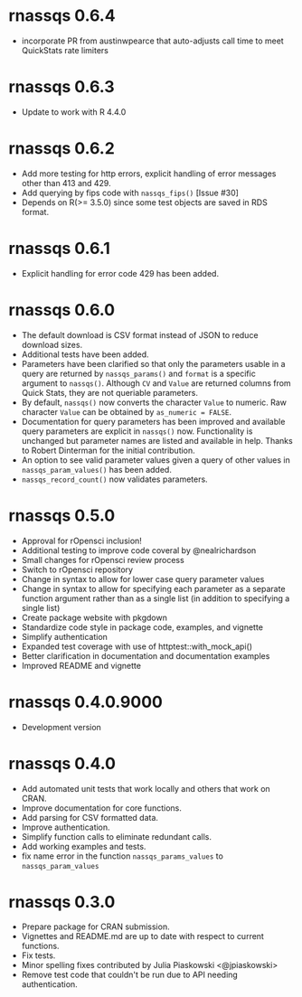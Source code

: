 # rnassqs 0.6.4

- incorporate PR from austinwpearce that auto-adjusts call time to meet QuickStats rate limiters

# rnassqs 0.6.3

- Update to work with R 4.4.0

# rnassqs 0.6.2

- Add more testing for http errors, explicit handling of error messages other than 413 and 429.
- Add querying by fips code with `nassqs_fips()` [Issue #30]
- Depends on R(>= 3.5.0) since some test objects are saved in RDS format.

# rnassqs 0.6.1

- Explicit handling for error code 429 has been added.

# rnassqs 0.6.0

- The default download is CSV format instead of JSON to reduce download sizes.
- Additional tests have been added.
- Parameters have been clarified so that only the parameters usable in a query are returned by `nassqs_params()` and `format` is a specific argument to `nassqs()`. Although `CV` and `Value` are returned columns from Quick Stats, they are not queriable parameters.
- By default, `nassqs()` now converts the character `Value` to numeric. Raw character `Value` can be obtained by `as_numeric = FALSE`.
- Documentation for query parameters has been improved and available query parameters are explicit in `nassqs()` now. Functionality is unchanged but parameter names are listed and available in help. Thanks to Robert Dinterman for the initial contribution.
- An option to see valid parameter values given a query of other values in `nassqs_param_values()` has been added.
- `nassqs_record_count()` now validates parameters. 


# rnassqs 0.5.0

- Approval for rOpensci inclusion!
- Additional testing to improve code coveral by @nealrichardson
- Small changes for rOpensci review process
- Switch to rOpensci repository
- Change in syntax to allow for lower case query parameter values
- Change in syntax to allow for specifying each parameter as a separate function argument rather than as a single list (in addition to specifying a single list)
- Create package website with pkgdown
- Standardize code style in package code, examples, and vignette
- Simplify authentication
- Expanded test coverage with use of httptest::with_mock_api()
- Better clarification in documentation and documentation examples
- Improved README and vignette

# rnassqs 0.4.0.9000

- Development version

# rnassqs 0.4.0

- Add automated unit tests that work locally and others that work on CRAN.
- Improve documentation for core functions.
- Add parsing for CSV formatted data.
- Improve authentication.
- Simplify function calls to eliminate redundant calls.
- Add working examples and tests.
- fix name error in the function `nassqs_params_values` to `nassqs_param_values`

# rnassqs 0.3.0

- Prepare package for CRAN submission.
- Vignettes and README.md are up to date with respect to current functions.
- Fix tests.
- Minor spelling fixes contributed by Julia Piaskowski <@jpiaskowski>
- Remove test code that couldn't be run due to API needing authentication.
